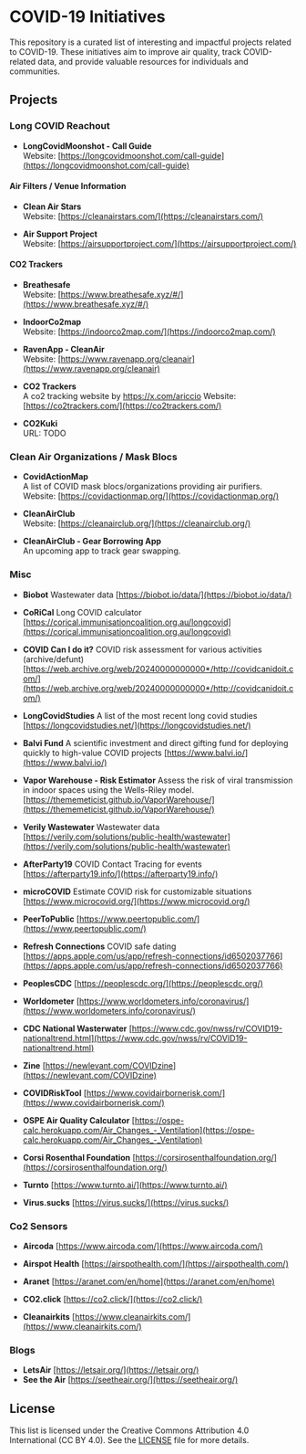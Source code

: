  # COVID-19 Initiatives

This repository is a curated list of interesting and impactful projects related to COVID-19. These initiatives aim to improve air quality, track COVID-related data, and provide valuable resources for individuals and communities.

## Projects

### Long COVID Reachout

- **LongCovidMoonshot - Call Guide**  
  Website: [https://longcovidmoonshot.com/call-guide](https://longcovidmoonshot.com/call-guide)

#### Air Filters / Venue Information

- **Clean Air Stars**  
  Website: [https://cleanairstars.com/](https://cleanairstars.com/)

- **Air Support Project**  
  Website: [https://airsupportproject.com/](https://airsupportproject.com/)


#### CO2 Trackers

- **Breathesafe**  
  Website: [https://www.breathesafe.xyz/#/](https://www.breathesafe.xyz/#/)

- **IndoorCo2map**  
  Website: [https://indoorco2map.com/](https://indoorco2map.com/)

- **RavenApp - CleanAir**  
  Website: [https://www.ravenapp.org/cleanair](https://www.ravenapp.org/cleanair)

- **CO2 Trackers**  
  A co2 tracking website by https://x.com/ariccio
  Website: [https://co2trackers.com/](https://co2trackers.com/)

- **CO2Kuki**  
  URL: TODO

### Clean Air Organizations / Mask Blocs

- **CovidActionMap**  
  A list of COVID mask blocs/organizations providing air purifiers.  
  Website: [https://covidactionmap.org/](https://covidactionmap.org/)


- **CleanAirClub**  
  Website: [https://cleanairclub.org/](https://cleanairclub.org/)

- **CleanAirClub - Gear Borrowing App**  
  An upcoming app to track gear swapping.

### Misc

- **Biobot**
  Wastewater data [https://biobot.io/data/](https://biobot.io/data/)

- **CoRiCal**
  Long COVID calculator [https://corical.immunisationcoalition.org.au/longcovid](https://corical.immunisationcoalition.org.au/longcovid)

- **COVID Can I do it?**
  COVID risk assessment for various activities (archive/defunt) [https://web.archive.org/web/20240000000000*/http://covidcanidoit.com/](https://web.archive.org/web/20240000000000*/http://covidcanidoit.com/)

- **LongCovidStudies**
  A list of the most recent long covid studies [https://longcovidstudies.net/](https://longcovidstudies.net/)

- **Balvi Fund**
  A scientific investment and direct gifting fund for deploying quickly to high-value COVID projects [https://www.balvi.io/](https://www.balvi.io/)

- **Vapor Warehouse - Risk Estimator**
  Assess the risk of viral transmission in indoor spaces using the Wells-Riley model. [https://thememeticist.github.io/VaporWarehouse/](https://thememeticist.github.io/VaporWarehouse/)

- **Verily Wastewater**
  Wastewater data [https://verily.com/solutions/public-health/wastewater](https://verily.com/solutions/public-health/wastewater)

- **AfterParty19**
  COVID Contact Tracing for events [https://afterparty19.info/](https://afterparty19.info/)

- **microCOVID**
  Estimate COVID risk for customizable situations [https://www.microcovid.org/](https://www.microcovid.org/)

- **PeerToPublic**
  [https://www.peertopublic.com/](https://www.peertopublic.com/)

- **Refresh Connections**
  COVID safe dating [https://apps.apple.com/us/app/refresh-connections/id6502037766](https://apps.apple.com/us/app/refresh-connections/id6502037766)

- **PeoplesCDC**
  [https://peoplescdc.org/](https://peoplescdc.org/)

- **Worldometer**
  [https://www.worldometers.info/coronavirus/](https://www.worldometers.info/coronavirus/)

- **CDC National Wasterwater**
  [https://www.cdc.gov/nwss/rv/COVID19-nationaltrend.html](https://www.cdc.gov/nwss/rv/COVID19-nationaltrend.html)

- **Zine**
  [https://newlevant.com/COVIDzine](https://newlevant.com/COVIDzine)

- **COVIDRiskTool**
  [https://www.covidairbornerisk.com/](https://www.covidairbornerisk.com/)

- **OSPE Air Quality Calculator**
  [https://ospe-calc.herokuapp.com/Air_Changes_-_Ventilation](https://ospe-calc.herokuapp.com/Air_Changes_-_Ventilation)

- **Corsi Rosenthal Foundation**
  [https://corsirosenthalfoundation.org/](https://corsirosenthalfoundation.org/)

- **Turnto**
  [https://www.turnto.ai/](https://www.turnto.ai/)

- **Virus.sucks**
  [https://virus.sucks/](https://virus.sucks/)

### Co2 Sensors

- **Aircoda**
  [https://www.aircoda.com/](https://www.aircoda.com/)

- **Airspot Health**
  [https://airspothealth.com/](https://airspothealth.com/)

- **Aranet**
  [https://aranet.com/en/home](https://aranet.com/en/home)

- **CO2.click**
  [https://co2.click/](https://co2.click/)

- **Cleanairkits**
  [https://www.cleanairkits.com/](https://www.cleanairkits.com/)

### Blogs
- **LetsAir** [https://letsair.org/](https://letsair.org/)
- **See the Air** [https://seetheair.org/](https://seetheair.org/)

## License

This list is licensed under the Creative Commons Attribution 4.0 International (CC BY 4.0). See the [LICENSE](LICENSE) file for more details.
